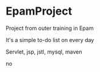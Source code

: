 # EpamProject
Project from outer training in Epam

It's a simple to-do list on every day

Servlet, jsp, jstl, mysql, maven



no
